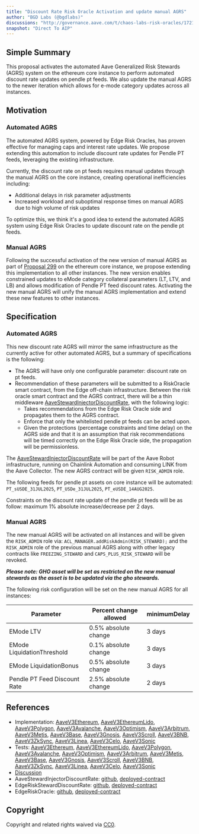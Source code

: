 ```yaml
---
title: "Discount Rate Risk Oracle Activation and update manual AGRS"
author: "BGD Labs (@bgdlabs)"
discussions: "http://governance.aave.com/t/chaos-labs-risk-oracles/17216"
snapshot: "Direct To AIP"
---
```


## Simple Summary

This proposal activates the automated Aave Generalized Risk Stewards (AGRS) system on the ethereum core instance to perform automated discount rate updates on pendle pt feeds. We also update the manual AGRS to the newer iteration which allows for e-mode category updates across all instances.

## Motivation

### Automated AGRS

The automated AGRS system, powered by Edge Risk Oracles, has proven effective for managing caps and interest rate updates. We propose extending this automation to include discount rate updates for Pendle PT feeds, leveraging the existing infrastructure.

Currently, the discount rate on pt feeds requires manual updates through the manual AGRS on the core instance, creating operational inefficiencies including:

- Additional delays in risk parameter adjustments
- Increased workload and suboptimal response times on manual AGRS due to high volume of risk updates

To optimize this, we think it's a good idea to extend the automated AGRS system using Edge Risk Oracles to update discount rate on the pendle pt feeds.

### Manual AGRS

Following the successful activation of the new version of manual AGRS as part of [Proposal 299](https://vote.onaave.com/proposal/?proposalId=299) on the ethereum core instance, we propose extending this implementation to all other instances. The new version enables constrained updates to eMode category collateral parameters (LT, LTV, and LB) and allows modification of Pendle PT feed discount rates. Activating the new manual AGRS will unify the manual AGRS implementation and extend these new features to other instances.

## Specification

### Automated AGRS

This new discount rate AGRS will mirror the same infrastructure as the currently active for other automated AGRS, but a summary of specifications is the following:

- The AGRS will have only one configurable parameter: discount rate on pt feeds.
- Recommendation of these parameters will be submitted to a RiskOracle smart contract, from the Edge off-chain infrastructure. Between the risk oracle smart contract and the AGRS contract, there will be a thin middleware [AaveStewardInjectorDiscountRate](http://github.com/aave-dao/aave-v3-risk-stewards/blob/6e8fef4f74d2c68052be9ffa6983aae918c7579b/src/contracts/AaveStewardInjectorDiscountRate.sol), with the following logic:
  - Takes recommendations from the Edge Risk Oracle side and propagates them to the AGRS contract.
  - Enforce that only the whitelisted pendle pt feeds can be acted upon.
  - Given the protections (percentage constraints and time delay) on the AGRS side and that it is an assumption that risk recommendations will be timed correctly on the Edge Risk Oracle side, the propagation will be permissionless.

The [AaveStewardInjectorDiscountRate](http://github.com/aave-dao/aave-v3-risk-stewards/blob/6e8fef4f74d2c68052be9ffa6983aae918c7579b/src/contracts/AaveStewardInjectorDiscountRate.sol) will be part of the Aave Robot infrastructure, running on Chainlink Automation and consuming LINK from the Aave Collector. The new AGRS contract will be given `RISK_ADMIN` role.

The following feeds for pendle pt assets on core instance will be automated: `PT_sUSDE_31JUL2025`, `PT_USDe_31JUL2025`, `PT_eUSDE_14AUG2025`.

Constraints on the discount rate update of the pendle pt feeds will be as follow: maximum 1% absolute increase/decrease per 2 days.

### Manual AGRS

The new manual AGRS will be activated on all instances and will be given the `RISK_ADMIN` role via: `ACL_MANAGER.addRiskAdmin(RISK_STEWARD);` and the `RISK_ADMIN` role of the previous manual AGRS along with other legacy contracts like `FREEZING_STEWARD` and `CAPS_PLUS_RISK_STEWARD` will be revoked.

**_Please note: GHO asset will be set as restricted on the new manual stewards as the asset is to be updated via the gho stewards._**

The following risk configuration will be set on the new manual AGRS for all instances:

| **Parameter**                | **Percent change allowed** | **minimumDelay** |
| ---------------------------- | -------------------------- | ---------------- |
| EMode LTV                    | 0.5% absolute change       | 3 days           |
| EMode LiquidationThreshold   | 0.1% absolute change       | 3 days           |
| EMode LiquidationBonus       | 0.5% absolute change       | 3 days           |
| Pendle PT Feed Discount Rate | 2.5% absolute change       | 2 days           |

## References

- Implementation: [AaveV3Ethereum](https://github.com/bgd-labs/aave-proposals-v3/blob/main/src/20250606_Multi_PendlePTDiscountRateRiskOracleActivation/AaveV3Ethereum_PendlePTDiscountRateRiskOracleActivation_20250606.sol), [AaveV3EthereumLido](https://github.com/bgd-labs/aave-proposals-v3/blob/main/src/20250606_Multi_PendlePTDiscountRateRiskOracleActivation/AaveV3EthereumLido_PendlePTDiscountRateRiskOracleActivation_20250606.sol), [AaveV3Polygon](https://github.com/bgd-labs/aave-proposals-v3/blob/main/src/20250606_Multi_PendlePTDiscountRateRiskOracleActivation/AaveV3Polygon_PendlePTDiscountRateRiskOracleActivation_20250606.sol), [AaveV3Avalanche](https://github.com/bgd-labs/aave-proposals-v3/blob/main/src/20250606_Multi_PendlePTDiscountRateRiskOracleActivation/AaveV3Avalanche_PendlePTDiscountRateRiskOracleActivation_20250606.sol), [AaveV3Optimism](https://github.com/bgd-labs/aave-proposals-v3/blob/main/src/20250606_Multi_PendlePTDiscountRateRiskOracleActivation/AaveV3Optimism_PendlePTDiscountRateRiskOracleActivation_20250606.sol), [AaveV3Arbitrum](https://github.com/bgd-labs/aave-proposals-v3/blob/main/src/20250606_Multi_PendlePTDiscountRateRiskOracleActivation/AaveV3Arbitrum_PendlePTDiscountRateRiskOracleActivation_20250606.sol), [AaveV3Metis](https://github.com/bgd-labs/aave-proposals-v3/blob/main/src/20250606_Multi_PendlePTDiscountRateRiskOracleActivation/AaveV3Metis_PendlePTDiscountRateRiskOracleActivation_20250606.sol), [AaveV3Base](https://github.com/bgd-labs/aave-proposals-v3/blob/main/src/20250606_Multi_PendlePTDiscountRateRiskOracleActivation/AaveV3Base_PendlePTDiscountRateRiskOracleActivation_20250606.sol), [AaveV3Gnosis](https://github.com/bgd-labs/aave-proposals-v3/blob/main/src/20250606_Multi_PendlePTDiscountRateRiskOracleActivation/AaveV3Gnosis_PendlePTDiscountRateRiskOracleActivation_20250606.sol), [AaveV3Scroll](https://github.com/bgd-labs/aave-proposals-v3/blob/main/src/20250606_Multi_PendlePTDiscountRateRiskOracleActivation/AaveV3Scroll_PendlePTDiscountRateRiskOracleActivation_20250606.sol), [AaveV3BNB](https://github.com/bgd-labs/aave-proposals-v3/blob/main/src/20250606_Multi_PendlePTDiscountRateRiskOracleActivation/AaveV3BNB_PendlePTDiscountRateRiskOracleActivation_20250606.sol), [AaveV3ZkSync](https://github.com/bgd-labs/aave-proposals-v3/blob/main/zksync/src/20250606_Multi_PendlePTDiscountRateRiskOracleActivation/AaveV3ZkSync_PendlePTDiscountRateRiskOracleActivation_20250606.sol), [AaveV3Linea](https://github.com/bgd-labs/aave-proposals-v3/blob/main/src/20250606_Multi_PendlePTDiscountRateRiskOracleActivation/AaveV3Linea_PendlePTDiscountRateRiskOracleActivation_20250606.sol), [AaveV3Celo](https://github.com/bgd-labs/aave-proposals-v3/blob/main/src/20250606_Multi_PendlePTDiscountRateRiskOracleActivation/AaveV3Celo_PendlePTDiscountRateRiskOracleActivation_20250606.sol), [AaveV3Sonic](https://github.com/bgd-labs/aave-proposals-v3/blob/main/src/20250606_Multi_PendlePTDiscountRateRiskOracleActivation/AaveV3Sonic_PendlePTDiscountRateRiskOracleActivation_20250606.sol)
- Tests: [AaveV3Ethereum](https://github.com/bgd-labs/aave-proposals-v3/blob/main/src/20250606_Multi_PendlePTDiscountRateRiskOracleActivation/AaveV3Ethereum_PendlePTDiscountRateRiskOracleActivation_20250606.t.sol), [AaveV3EthereumLido](https://github.com/bgd-labs/aave-proposals-v3/blob/main/src/20250606_Multi_PendlePTDiscountRateRiskOracleActivation/AaveV3EthereumLido_PendlePTDiscountRateRiskOracleActivation_20250606.t.sol), [AaveV3Polygon](https://github.com/bgd-labs/aave-proposals-v3/blob/main/src/20250606_Multi_PendlePTDiscountRateRiskOracleActivation/AaveV3Polygon_PendlePTDiscountRateRiskOracleActivation_20250606.t.sol), [AaveV3Avalanche](https://github.com/bgd-labs/aave-proposals-v3/blob/main/src/20250606_Multi_PendlePTDiscountRateRiskOracleActivation/AaveV3Avalanche_PendlePTDiscountRateRiskOracleActivation_20250606.t.sol), [AaveV3Optimism](https://github.com/bgd-labs/aave-proposals-v3/blob/main/src/20250606_Multi_PendlePTDiscountRateRiskOracleActivation/AaveV3Optimism_PendlePTDiscountRateRiskOracleActivation_20250606.t.sol), [AaveV3Arbitrum](https://github.com/bgd-labs/aave-proposals-v3/blob/main/src/20250606_Multi_PendlePTDiscountRateRiskOracleActivation/AaveV3Arbitrum_PendlePTDiscountRateRiskOracleActivation_20250606.t.sol), [AaveV3Metis](https://github.com/bgd-labs/aave-proposals-v3/blob/main/src/20250606_Multi_PendlePTDiscountRateRiskOracleActivation/AaveV3Metis_PendlePTDiscountRateRiskOracleActivation_20250606.t.sol), [AaveV3Base](https://github.com/bgd-labs/aave-proposals-v3/blob/main/src/20250606_Multi_PendlePTDiscountRateRiskOracleActivation/AaveV3Base_PendlePTDiscountRateRiskOracleActivation_20250606.t.sol), [AaveV3Gnosis](https://github.com/bgd-labs/aave-proposals-v3/blob/main/src/20250606_Multi_PendlePTDiscountRateRiskOracleActivation/AaveV3Gnosis_PendlePTDiscountRateRiskOracleActivation_20250606.t.sol), [AaveV3Scroll](https://github.com/bgd-labs/aave-proposals-v3/blob/main/src/20250606_Multi_PendlePTDiscountRateRiskOracleActivation/AaveV3Scroll_PendlePTDiscountRateRiskOracleActivation_20250606.t.sol), [AaveV3BNB](https://github.com/bgd-labs/aave-proposals-v3/blob/main/src/20250606_Multi_PendlePTDiscountRateRiskOracleActivation/AaveV3BNB_PendlePTDiscountRateRiskOracleActivation_20250606.t.sol), [AaveV3ZkSync](https://github.com/bgd-labs/aave-proposals-v3/blob/main/zksync/src/20250606_Multi_PendlePTDiscountRateRiskOracleActivation/AaveV3ZkSync_PendlePTDiscountRateRiskOracleActivation_20250606.t.sol), [AaveV3Linea](https://github.com/bgd-labs/aave-proposals-v3/blob/main/src/20250606_Multi_PendlePTDiscountRateRiskOracleActivation/AaveV3Linea_PendlePTDiscountRateRiskOracleActivation_20250606.t.sol), [AaveV3Celo](https://github.com/bgd-labs/aave-proposals-v3/blob/main/src/20250606_Multi_PendlePTDiscountRateRiskOracleActivation/AaveV3Celo_PendlePTDiscountRateRiskOracleActivation_20250606.t.sol), [AaveV3Sonic](https://github.com/bgd-labs/aave-proposals-v3/blob/main/src/20250606_Multi_PendlePTDiscountRateRiskOracleActivation/AaveV3Sonic_PendlePTDiscountRateRiskOracleActivation_20250606.t.sol)
- [Discussion](http://governance.aave.com/t/chaos-labs-risk-oracles/17216)
- AaveStewardInjectorDiscountRate: [github](https://github.com/aave-dao/aave-v3-risk-stewards/blob/6e8fef4f74d2c68052be9ffa6983aae918c7579b/src/contracts/AaveStewardInjectorDiscountRate.sol), [deployed-contract](https://etherscan.io/address/0x15885a83936eb943e98eeffb91e9a49040d93993)
- EdgeRiskStewardDiscountRate: [github](https://github.com/aave-dao/aave-v3-risk-stewards/blob/6e8fef4f74d2c68052be9ffa6983aae918c7579b/src/contracts/EdgeRiskStewardDiscountRate.sol), [deployed-contract](https://etherscan.io/address/0x9F76954f5b55B4908d178f31C07F9537AC8328E7)
- EdgeRiskOracle: [github](https://github.com/ChaosLabsInc/risk-oracle/blob/be09f47d749985f9537e185016d0f81c003a9fc9/src/RiskOracle.sol), [deployed-contract](https://etherscan.io/address/0x7ABB46C690C52E919687D19ebF89C81A6136C1F2)

## Copyright

Copyright and related rights waived via [CC0](https://creativecommons.org/publicdomain/zero/1.0/).
